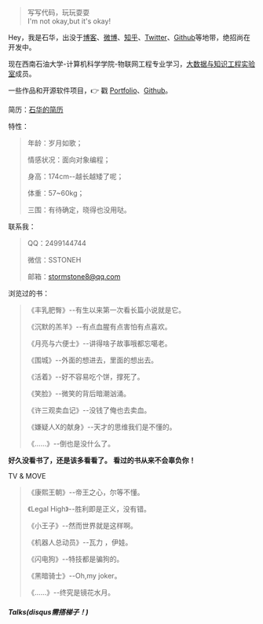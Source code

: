 > 写写代码，玩玩耍耍  
> I'm not okay,but it's okay!

Hey，我是石华，出没于[博客](http://www.stormstone.xin)、[微博](http://weibo.com/70269stone)、[知乎](https://www.zhihu.com/people/stormstone8/pins/posts)、[Twitter](https://twitter.com/stormstone8/)、[Github](http://github.com/stormstone)等地带，绝招尚在开发中。

现在西南石油大学-计算机科学学院-物联网工程专业学习，[大数据与知识工程实验室](https://swpu-bdke.github.io/)成员。

一些作品和开源软件项目，👉 戳 [Portfolio](/portfolio)、[Github](http://github.com/stormstone)。 

简历：[石华的简历](http://www.stormstone.xin/%E7%9F%B3%E5%8D%8E%E7%9A%84%E7%AE%80%E5%8E%86.pdf)

特性：
>年龄：岁月如歌；
>
>情感状况：面向对象编程；
>
>身高：174cm--越长越矮了呢；
>
>体重：57~60kg；
>
>三围：有待确定，晓得也没用哒。

联系我：
>QQ：2499144744
>
>微信：SSTONEH
>
>邮箱：stormstone8@qq.com

浏览过的书：
>《丰乳肥臀》--有生以来第一次看长篇小说就是它。
>
>《沉默的羔羊》--有点血腥有点害怕有点喜欢。
>
>《月亮与六便士》--讲得啥子故事哦都忘噶老。
>
>《围城》--外面的想进去，里面的想出去。
>
>《活着》--好不容易吃个饼，撑死了。
>
>《笑脸》--微笑的背后暗潮汹涌。
>
>《许三观卖血记》--没钱了俺也去卖血。
>
>《嫌疑人X的献身》--天才的思维我们是不懂的。
>
>《......》--倒也是没什么了。

**好久没看书了，还是该多看看了。**
**看过的书从来不会辜负你！**

TV & MOVE
>《康熙王朝》--帝王之心，尔等不懂。
>
>《Legal High》--胜利即是正义，没有错。
>
>《小王子》--然而世界就是这样啊。
>
>《机器人总动员》--瓦力 ，伊娃。
>
>《闪电狗》--特技都是骗狗的。
>
>《黑暗骑士》--Oh,my joker。
>
>《......》--终究是镜花水月。

##### Talks(disqus需搭梯子！)